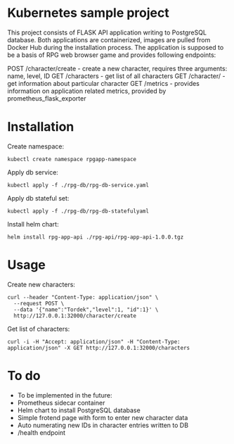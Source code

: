 # Kubernetes sample project

This project consists of FLASK API application writing to PostgreSQL database. Both applications are containerized, images are pulled from Docker Hub during the installation process. The application is supposed to be a basis of RPG web browser game and provides following endpoints:

POST /character/create - create a new character, requires three arguments: name, level, ID
GET /characters - get list of all characters
GET /character/<name> - get information about particular character
GET /metrics - provides information on application related metrics, provided by prometheus_flask_exporter

# Installation

Create namespace:
```
kubectl create namespace rpgapp-namespace 
```
Apply db service:
```
kubectl apply -f ./rpg-db/rpg-db-service.yaml
```
Apply db stateful set:
```
kubectl apply -f ./rpg-db/rpg-db-statefulyaml
```
Install helm chart:
```
helm install rpg-app-api ./rpg-api/rpg-app-api-1.0.0.tgz
```

# Usage

Create new characters:
```
curl --header "Content-Type: application/json" \
  --request POST \
  --data '{"name":"Tordek","level":1, "id":1}' \
  http://127.0.0.1:32000/character/create 
```
Get list of characters:
```
curl -i -H "Accept: application/json" -H "Content-Type: application/json" -X GET http://127.0.0.1:32000/characters
```

# To do

* To be implemented in the future:
* Prometheus sidecar container
* Helm chart to install PostgreSQL database 
* Simple frotend page with form to enter new character data
* Auto numerating new IDs in character entries written to DB
* /health endpoint
